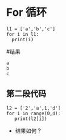 # For 循环

```
l1 = ['a','b','c']
for i in l1:
  print(i)

```

#结果


```
a
b
c
```

## 第二段代码

```
l2 = ['2','a',1,'d']
for i in range(0,4):
   print(l2[i])
```

* 结果如何？
